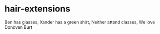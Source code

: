 # hair-extensions
Ben has glasses, Xander has a green shirt, Neither attend classes, We love Donovan Burt
